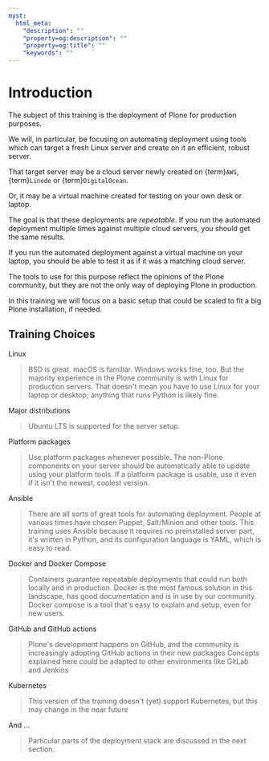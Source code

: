 ```yaml
---
myst:
  html_meta:
    "description": ""
    "property=og:description": ""
    "property=og:title": ""
    "keywords": ""
---
```


# Introduction

The subject of this training is the deployment of Plone for production purposes.

We will, in particular, be focusing on automating deployment using tools which can target
a fresh Linux server and create on it an efficient, robust server.

That target server may be a cloud server newly created on {term}`AWS`, {term}`Linode` or {term}`DigitalOcean`.

Or, it may be a virtual machine created for testing on your own desk or laptop.

The goal is that these deployments are _repeatable_.
If you run the automated deployment multiple times against multiple cloud servers, you should get the same results.

If you run the automated deployment against a virtual machine on your laptop, you should be able to test it as if it was a matching cloud server.

The tools to use for this purpose reflect the opinions of the Plone community, but they are not the only way of deploying Plone in production.

In this training we will focus on a basic setup that could be scaled to fit a big Plone installation, if needed.

## Training Choices

Linux

> BSD is great.
> macOS is familiar.
> Windows works fine, too.
> But the majority experience in the Plone community is with Linux for production servers.
> That doesn't mean you have to use Linux for your laptop or desktop; anything that runs Python is likely fine.

Major distributions

> Ubuntu LTS is supported for the server setup.

Platform packages

> Use platform packages whenever possible.
> The non-Plone components on your server should be automatically able to update using your platform tools.
> If a platform package is usable, use it even if it isn't the newest, coolest version.

Ansible

> There are all sorts of great tools for automating deployment.
> People at various times have chosen Puppet, Salt/Minion and other tools.
> This training uses Ansible because it requires no preinstalled server part, it's written in Python,
> and its configuration language is YAML, which is easy to read.

Docker and Docker Compose

> Containers guarantee repeatable deployments that could run both locally and in production.
> Docker is the most famous solution in this landscape, has good documentation and is in use by our community.
> Docker compose is a tool that's easy to explain and setup, even for new users.

GitHub and GitHub actions

> Plone's development happens on GitHub, and the community is increasingly adopting GitHub actions in their new packages
> Concepts explained here could be adapted to other environments like GitLab and Jenkins

Kubernetes

> This version of the training doesn't (yet) support Kubernetes, but this may change in the near future

And ...

> Particular parts of the deployment stack are discussed in the next section.
